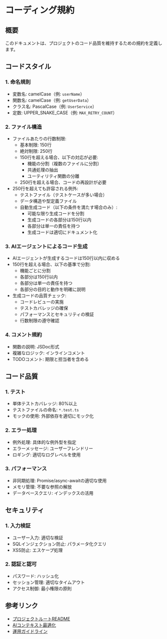# コーディング規約

## 概要
このドキュメントは、プロジェクトのコード品質を維持するための規約を定義します。

## コードスタイル

### 1. 命名規則
- 変数名: camelCase（例: `userName`）
- 関数名: camelCase（例: `getUserData`）
- クラス名: PascalCase（例: `UserService`）
- 定数: UPPER_SNAKE_CASE（例: `MAX_RETRY_COUNT`）

### 2. ファイル構造
- ファイルあたりの行数制限:
  - 基本制限: 150行
  - 絶対制限: 250行
  - 150行を超える場合、以下の対応が必要:
    - 機能の分割（複数のファイルに分割）
    - 共通処理の抽出
    - ユーティリティ関数の分離
  - 250行を超える場合、コードの再設計が必要
- 250行を超えても許容される例外:
  - テストファイル（テストケースが多い場合）
  - データ構造や型定義ファイル
  - 自動生成コード（以下の条件を満たす場合のみ）:
    - 可能な限り生成コードを分割
    - 生成コードの各部分は150行以内
    - 各部分は単一の責任を持つ
    - 生成コードは適切にドキュメント化

### 3. AIエージェントによるコード生成
- AIエージェントが生成するコードは150行以内に収める
- 150行を超える場合、以下の基準で分割:
  - 機能ごとに分割
  - 各部分は150行以内
  - 各部分は単一の責任を持つ
  - 各部分の目的と動作を明確に説明
- 生成コードの品質チェック:
  - コードレビューの実施
  - テストカバレッジの確保
  - パフォーマンスとセキュリティの検証
  - 行数制限の遵守確認

### 4. コメント規約
- 関数の説明: JSDoc形式
- 複雑なロジック: インラインコメント
- TODOコメント: 期限と担当者を含める

## コード品質

### 1. テスト
- 単体テストカバレッジ: 80%以上
- テストファイルの命名: `*.test.ts`
- モックの使用: 外部依存を適切にモック化

### 2. エラー処理
- 例外処理: 具体的な例外型を指定
- エラーメッセージ: ユーザーフレンドリー
- ロギング: 適切なログレベルを使用

### 3. パフォーマンス
- 非同期処理: Promise/async-awaitの適切な使用
- メモリ管理: 不要な参照の解放
- データベースクエリ: インデックスの活用

## セキュリティ

### 1. 入力検証
- ユーザー入力: 適切な検証
- SQLインジェクション防止: パラメータ化クエリ
- XSS防止: エスケープ処理

### 2. 認証と認可
- パスワード: ハッシュ化
- セッション管理: 適切なタイムアウト
- アクセス制御: 最小権限の原則

## 参考リンク
- [プロジェクトルートREADME](../README.md)
- [AIコンテキスト最適化](../ai/context-optimization.md)
- [運用ガイドライン](../ops/operational-guidelines.md) 